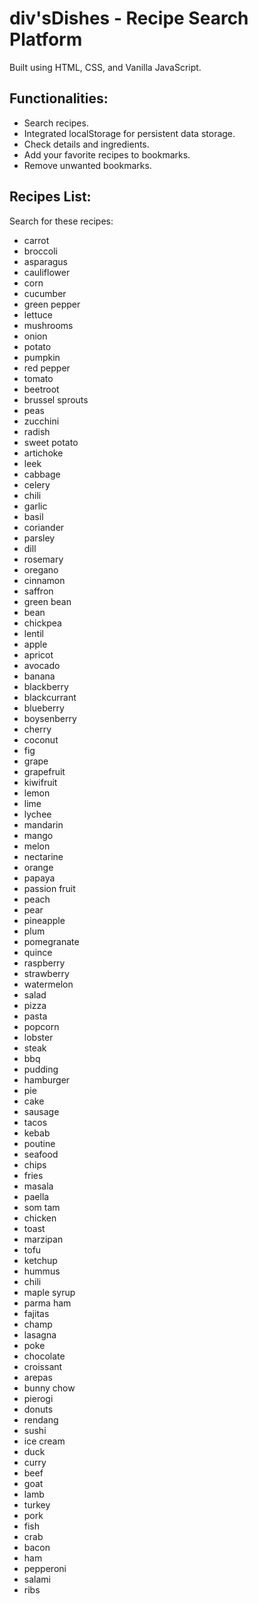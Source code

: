 # div'sDishes - Recipe Search Platform

Built using HTML, CSS, and Vanilla JavaScript.

## Functionalities:

- Search recipes.
- Integrated localStorage for persistent data storage.
- Check details and ingredients.
- Add your favorite recipes to bookmarks.
- Remove unwanted bookmarks.

## Recipes List:

Search for these recipes:

- carrot
- broccoli
- asparagus
- cauliflower
- corn
- cucumber
- green pepper
- lettuce
- mushrooms
- onion
- potato
- pumpkin
- red pepper
- tomato
- beetroot
- brussel sprouts
- peas
- zucchini
- radish
- sweet potato
- artichoke
- leek
- cabbage
- celery
- chili
- garlic
- basil
- coriander
- parsley
- dill
- rosemary
- oregano
- cinnamon
- saffron
- green bean
- bean
- chickpea
- lentil
- apple
- apricot
- avocado
- banana
- blackberry
- blackcurrant
- blueberry
- boysenberry
- cherry
- coconut
- fig
- grape
- grapefruit
- kiwifruit
- lemon
- lime
- lychee
- mandarin
- mango
- melon
- nectarine
- orange
- papaya
- passion fruit
- peach
- pear
- pineapple
- plum
- pomegranate
- quince
- raspberry
- strawberry
- watermelon
- salad
- pizza
- pasta
- popcorn
- lobster
- steak
- bbq
- pudding
- hamburger
- pie
- cake
- sausage
- tacos
- kebab
- poutine
- seafood
- chips
- fries
- masala
- paella
- som tam
- chicken
- toast
- marzipan
- tofu
- ketchup
- hummus
- chili
- maple syrup
- parma ham
- fajitas
- champ
- lasagna
- poke
- chocolate
- croissant
- arepas
- bunny chow
- pierogi
- donuts
- rendang
- sushi
- ice cream
- duck
- curry
- beef
- goat
- lamb
- turkey
- pork
- fish
- crab
- bacon
- ham
- pepperoni
- salami
- ribs
